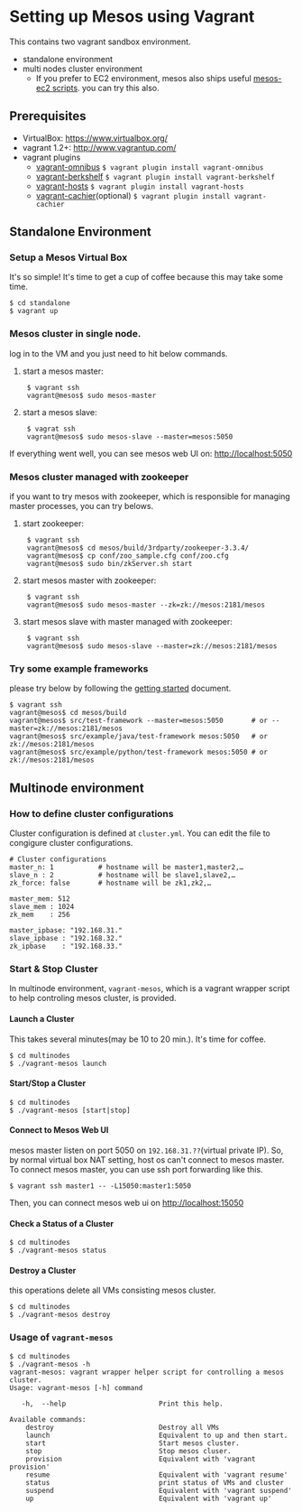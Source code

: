 Setting up Mesos using Vagrant
===

This contains two vagrant sandbox environment.

* standalone environment
* multi nodes cluster environment
  * If you prefer to EC2 environment, mesos also ships useful [mesos-ec2 scripts](https://github.com/apache/mesos/blob/master/docs/EC2-Scripts.textile). you can try this also.


Prerequisites
----
* VirtualBox: <https://www.virtualbox.org/>
* vagrant 1.2+: <http://www.vagrantup.com/>
* vagrant plugins
    * [vagrant-omnibus](https://github.com/schisamo/vagrant-omnibus)
          `$ vagrant plugin install vagrant-omnibus`
    * [vagrant-berkshelf](https://github.com/RiotGames/vagrant-berkshelf)
          `$ vagrant plugin install vagrant-berkshelf`
    * [vagrant-hosts](https://github.com/adrienthebo/vagrant-hosts)
          `$ vagrant plugin install vagrant-hosts`
    * [vagrant-cachier](https://github.com/fgrehm/vagrant-cachier)(optional)
          `$ vagrant plugin install vagrant-cachier`

Standalone Environment
----
### Setup a Mesos Virtual Box
It's so simple! It's time to get a cup of coffee because this may take some time.

    $ cd standalone
    $ vagrant up

### Mesos cluster in single node.
log in to the VM and you just need to hit below commands.

1. start a mesos master:

        $ vagrant ssh
        vagrant@mesos$ sudo mesos-master
1. start a mesos slave:

        $ vagrat ssh
        vagrant@mesos$ sudo mesos-slave --master=mesos:5050

If everything went well, you can see mesos web UI on: <http://localhost:5050>

### Mesos cluster managed with zookeeper
if you want to try mesos with zookeeper, which is responsible for managing master processes, you can try belows.

1. start zookeeper:

        $ vagrant ssh
        vagrant@mesos$ cd mesos/build/3rdparty/zookeeper-3.3.4/
        vagrant@mesos$ cp conf/zoo_sample.cfg conf/zoo.cfg
        vagrant@mesos$ sudo bin/zkServer.sh start

1. start mesos master with zookeeper:

        $ vagrant ssh
        vagrant@mesos$ sudo mesos-master --zk=zk://mesos:2181/mesos

1. start mesos slave with master managed with zookeeper:

        $ vagrant ssh
        vagrant@mesos$ sudo mesos-slave --master=zk://mesos:2181/mesos

### Try some example frameworks
please try below by following the [getting started](http://mesos.apache.org/gettingstarted/) document.

    $ vagrant ssh
    vagrant@mesos$ cd mesos/build
    vagrant@mesos$ src/test-framework --master=mesos:5050       # or --master=zk://mesos:2181/mesos
    vagrant@mesos$ src/example/java/test-framework mesos:5050   # or zk://mesos:2181/mesos
    vagrant@mesos$ src/example/python/test-framework mesos:5050 # or zk://mesos:2181/mesos

Multinode environment
----
### How to define cluster configurations
Cluster configuration is defined at `cluster.yml`.
You can edit the file to congigure cluster configurations.

```
# Cluster configurations
master_n: 1           # hostname will be master1,master2,… 
slave_n : 2           # hostname will be slave1,slave2,…
zk_force: false       # hostname will be zk1,zk2,… 

master_mem: 512
slave_mem : 1024
zk_mem    : 256

master_ipbase: "192.168.31."
slave_ipbase : "192.168.32."
zk_ipbase    : "192.168.33."
```

### Start & Stop Cluster
In multinode environment, `vagrant-mesos`, which is a vagrant wrapper script to help controling mesos cluster, is provided.

#### Launch a Cluster
This takes several minutes(may be 10 to 20 min.).  It's time for coffee.

```
$ cd multinodes
$ ./vagrant-mesos launch
```

#### Start/Stop a Cluster
```
$ cd multinodes
$ ./vagrant-mesos [start|stop]
```
#### Connect to Mesos Web UI
mesos master listen on port 5050 on `192.168.31.??`(virtual private IP). So, by normal virtual box NAT setting, host os can't connect to mesos master. To connect mesos master, you can use ssh port forwarding like this.

```
$ vagrant ssh master1 -- -L15050:master1:5050
```
Then, you can connect mesos web ui on <http://localhost:15050>

#### Check a Status of a Cluster
```
$ cd multinodes
$ ./vagrant-mesos status
```

#### Destroy a Cluster
this operations delete all VMs consisting mesos cluster.

```
$ cd multinodes
$ ./vagrant-mesos destroy
```


### Usage of `vagrant-mesos`
```
$ cd multinodes
$ ./vagrant-mesos -h
vagrant-mesos: vagrant wrapper helper script for controlling a mesos cluster.
Usage: vagrant-mesos [-h] command

   -h,  --help                       Print this help.

Available commands:
    destroy                          Destroy all VMs
    launch                           Equivalent to up and then start.
    start                            Start mesos cluster.
    stop                             Stop mesos cluser.
    provision                        Equivalent with 'vagrant provision'
    resume                           Equivalent with 'vagrant resume'
    status                           print status of VMs and cluster
    suspend                          Equivalent with 'vagrant suspend'
    up                               Equivalent with 'vagrant up'
```


